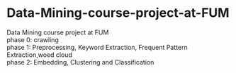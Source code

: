 # Data-Mining-course-project-at-FUM
Data Mining course project at FUM <br /> phase 0: crawling<br /> phase 1: Preprocessing, Keyword Extraction, Frequent Pattern Extraction,woed cloud<br /> phase 2: Embedding, Clustering and Classification
